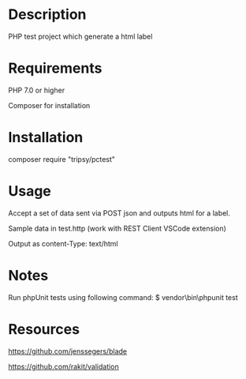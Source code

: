 Description
=========================

PHP test project which generate a html label

Requirements
=========================
PHP 7.0 or higher

Composer for installation

Installation
=========================
composer require "tripsy/pctest"

Usage
=========================

Accept a set of data sent via POST json and outputs html for a label.

Sample data in test.http (work with REST Client VSCode extension)

Output as content-Type: text/html

Notes
=========================

Run phpUnit tests using following command:
$ vendor\bin\phpunit test

Resources
=========================

https://github.com/jenssegers/blade

https://github.com/rakit/validation

